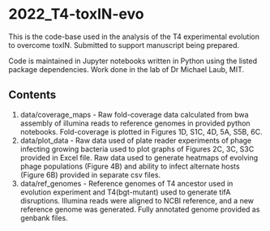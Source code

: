 # 2022_T4-toxIN-evo
This is the code-base used in the analysis of the T4 experimental evolution to overcome toxIN. Submitted to support manuscript being prepared.

Code is maintained in Jupyter notebooks written in Python using the listed package dependencies. Work done in the lab of Dr Michael Laub, MIT.

## Contents
1. data/coverage_maps - Raw fold-coverage data calculated from bwa assembly of illumina reads to reference genomes in provided python notebooks. Fold-coverage is plotted in Figures 1D, S1C, 4D, 5A, S5B, 6C.
2. data/plot_data - Raw data used of plate reader experiments of phage infecting growing bacteria used to plot graphs of Figures 2C, 3C, S3C provided in Excel file. Raw data used to generate heatmaps of evolving phage populations (Figure 4B) and ability to infect alternate hosts (Figure 6B) provided in separate csv files.
3. data/ref_genomes - Reference genomes of T4 ancestor used in evolution experiment and T4(bgt-mutant) used to generate tifA disruptions. Illumina reads were aligned to NCBI reference, and a new reference genome was generated. Fully annotated genome provided as genbank files.
